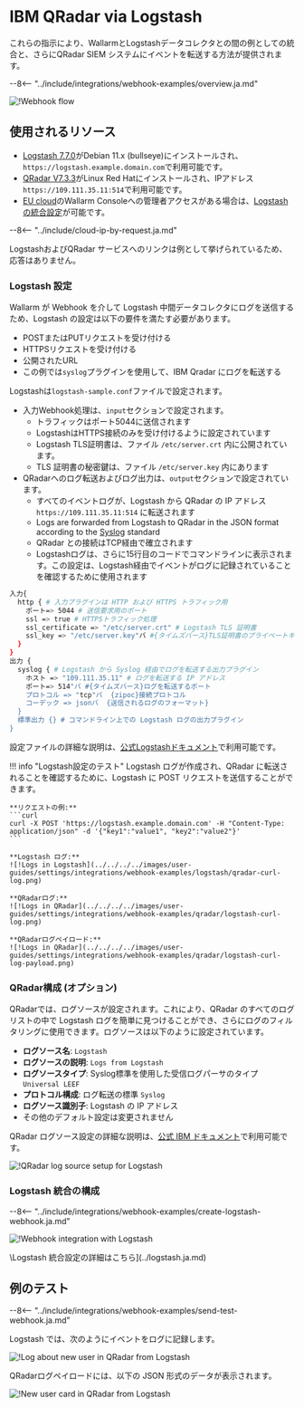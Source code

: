 # IBM QRadar via Logstash

これらの指示により、WallarmとLogstashデータコレクタとの間の例としての統合と、さらにQRadar SIEM システムにイベントを転送する方法が提供されます。

--8<-- "../include/integrations/webhook-examples/overview.ja.md"

![!Webhook flow](../../../../images/user-guides/settings/integrations/webhook-examples/logstash/qradar-scheme.png)

## 使用されるリソース

* [Logstash 7.7.0](#logstash-configuration)がDebian 11.x (bullseye)にインストールされ、`https://logstash.example.domain.com`で利用可能です。
* [QRadar V7.3.3](#qradar-configuration-optional)がLinux Red Hatにインストールされ、IPアドレス`https://109.111.35.11:514`で利用可能です。
* [EU cloud](https://my.wallarm.com)のWallarm Consoleへの管理者アクセスがある場合は、[Logstash の統合設定](#configuration-of-logstash-integration)が可能です。

--8<-- "../include/cloud-ip-by-request.ja.md"

LogstashおよびQRadar サービスへのリンクは例として挙げられているため、応答はありません。

### Logstash 設定

Wallarm が Webhook を介して Logstash 中間データコレクタにログを送信するため、Logstash の設定は以下の要件を満たす必要があります。

* POSTまたはPUTリクエストを受け付ける
* HTTPSリクエストを受け付ける
* 公開されたURL
* この例では`syslog`プラグインを使用して、IBM Qradar にログを転送する

Logstashは`logstash-sample.conf`ファイルで設定されます。

* 入力Webhook処理は、`input`セクションで設定されます。
    * トラフィックはポート5044に送信されます
    * LogstashはHTTPS接続のみを受け付けるように設定されています
    * Logstash TLS証明書は、ファイル `/etc/server.crt` 内に公開されています。
    * TLS 証明書の秘密鍵は、ファイル `/etc/server.key` 内にあります
* QRadarへのログ転送およびログ出力は、`output`セクションで設定されています。
    * すべてのイベントログが、Logstash から QRadar の IP アドレス `https://109.111.35.11:514` に転送されます
    * Logs are forwarded from Logstash to QRadar in the JSON format according to the [Syslog](https://en.wikipedia.org/wiki/Syslog) standard
    * QRadar との接続はTCP経由で確立されます
    * Logstashログは、さらに15行目のコードでコマンドラインに表示されます。この設定は、Logstash経由でイベントがログに記録されていることを確認するために使用されます

```bash linenums="1"
入力{
  http { # 入力プラグインは HTTP および HTTPS トラフィック用
    ポート=> 5044 # 送信要求用のポート
    ssl => true # HTTPSトラフィック処理
    ssl_certificate => "/etc/server.crt" # Logstash TLS 証明書
    ssl_key => "/etc/server.key"バ #{タイムズバース}TLS証明書のプライベートキー
  }
}
出力 {
  syslog { # Logstash から Syslog 経由でログを転送する出力プラグイン
    ホスト => "109.111.35.11" # ログを転送する IP アドレス
    ポート=> 514"バ #{タイムズバース}ログを転送するポート
    プロトコル => "tcp"バ  {zipoc}接続プロトコル
    コーデック => jsonバ  {送信されるログのフォーマット}
  }
  標準出力 {} # コマンドライン上での Logstash ログの出力プラグイン
}
```

設定ファイルの詳細な説明は、[公式Logstashドキュメント](https://www.elastic.co/guide/en/logstash/current/configuration-file-structure.html)で利用可能です。

!!! info "Logstash設定のテスト"
    Logstash ログが作成され、QRadar に転送されることを確認するために、Logstash に POST リクエストを送信することができます。

    **リクエストの例:**
    ```curl
    curl -X POST 'https://logstash.example.domain.com' -H "Content-Type: application/json" -d '{"key1":"value1", "key2":"value2"}'
    ```

    **Logstash ログ:**
    ![!Logs in Logstash](../../../../images/user-guides/settings/integrations/webhook-examples/logstash/qradar-curl-log.png)

    **QRadarログ:**
    ![!Logs in QRadar](../../../../images/user-guides/settings/integrations/webhook-examples/qradar/logstash-curl-log.png)

    **QRadarログペイロード:**
    ![!Logs in QRadar](../../../../images/user-guides/settings/integrations/webhook-examples/qradar/logstash-curl-log-payload.png)

### QRadar構成 (オプション)

QRadarでは、ログソースが設定されます。これにより、QRadar のすべてのログリストの中で Logstash ログを簡単に見つけることができ、さらにログのフィルタリングに使用できます。ログソースは以下のように設定されています。

* **ログソース名**: `Logstash`
* **ログソースの説明**: `Logs from Logstash`
* **ログソースタイプ**: Syslog標準を使用した受信ログパーサのタイプ `Universal LEEF`
* **プロトコル構成**: ログ転送の標準 `Syslog`
* **ログソース識別子**: Logstash の IP アドレス
* その他のデフォルト設定は変更されません

QRadar ログソース設定の詳細な説明は、[公式 IBM ドキュメント](https://www.ibm.com/support/knowledgecenter/en/SS42VS_DSM/com.ibm.dsm.doc/b_dsm_guide.pdf?origURL=SS42VS_DSM/b_dsm_guide.pdf)で利用可能です。

![!QRadar log source setup for Logstash](../../../../images/user-guides/settings/integrations/webhook-examples/qradar/logstash-setup.png)

### Logstash 統合の構成

--8<-- "../include/integrations/webhook-examples/create-logstash-webhook.ja.md"

![!Webhook integration with Logstash](../../../../images/user-guides/settings/integrations/add-logstash-integration.png)

\Logstash 統合設定の詳細はこちら](../logstash.ja.md)

## 例のテスト

--8<-- "../include/integrations/webhook-examples/send-test-webhook.ja.md"

Logstash では、次のようにイベントをログに記録します。

![!Log about new user in QRadar from Logstash](../../../../images/user-guides/settings/integrations/webhook-examples/logstash/qradar-user-log.png)

QRadarログペイロードには、以下の JSON 形式のデータが表示されます。

![!New user card in QRadar from Logstash](../../../../images/user-guides/settings/integrations/webhook-examples/qradar/logstash-user.png)
